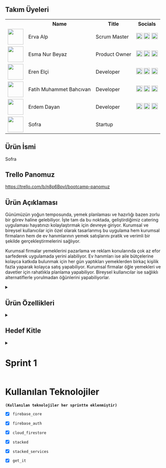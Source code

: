 

## Takım Üyeleri
<table>
  <tr>
    <th></th>
    <th>Name</th>
    <th>Title</th>
    <th>Socials</th>
  </tr>
  <tr>
    <td><img src="https://github.com/Elcieren/bootcamp_app/assets/117864036/3b11b8dc-4840-4f08-ae1d-33b98ddeb734" width="50" height="50" /></td>
    <td>Erva Alp</td>
    <td>Scrum Master</td>
    <td>
      <a href="https://github.com/ervaalp/" target="_blank"><img src="https://github.com/Elcieren/bootcamp_app/assets/117864036/214dfe07-3f0e-402f-8606-88f6619808d1" width="20" height="20"/></a>
      <a href="https://www.linkedin.com/in/ervaalp15/" target="_blank"><img src="https://github.com/Elcieren/bootcamp_app/assets/117864036/25d29010-121f-483d-aadc-4d99884d3105" width="20" height="20" /></a>
      <a href="https://www.instagram.com/ervaalp15/" target="_blank"><img src="https://github.com/Elcieren/bootcamp_app/assets/117864036/43438476-b2d5-4fa1-86b5-3977d7da082c" width="20" height="20" /></a>
    </td>
  </tr>
  <tr>
    <td><img src="https://github.com/Elcieren/bootcamp_app/assets/117864036/091af206-0e6c-4f56-b069-32f34a935ef8" width="50" height="50" /></td>
    <td>Esma Nur Beyaz</td>
    <td>Product Owner</td>
    <td>
      <a href="https://github.com/esmanurbeyaz" target="_blank"><img src="https://github.com/Elcieren/bootcamp_app/assets/117864036/214dfe07-3f0e-402f-8606-88f6619808d1" width="20" height="20"/></a>
      <a href="http://www.linkedin.com/in/esmanurbeyaz" target="_blank"><img src="https://github.com/Elcieren/bootcamp_app/assets/117864036/25d29010-121f-483d-aadc-4d99884d3105" width="20" height="20" /></a>
      <a href="your_instagram_link" target="_blank"><img src="https://github.com/Elcieren/bootcamp_app/assets/117864036/43438476-b2d5-4fa1-86b5-3977d7da082c" width="20" height="20" /></a>
    </td>
  </tr>
  <tr>
    <td><img src="https://github.com/Elcieren/bootcamp_app/assets/117864036/0ac22f5b-71bd-44de-ae44-e5db2a9d380f" width="50" height="50" /></td>
    <td>Eren Elçi</td>
    <td>Developer</td>
    <td>
      <a href="https://github.com/Elcieren" target="_blank"><img src="https://github.com/Elcieren/bootcamp_app/assets/117864036/214dfe07-3f0e-402f-8606-88f6619808d1" width="20" height="20"/></a>
      <a href="https://www.linkedin.com/in/eren-elci/" target="_blank"><img src="https://github.com/Elcieren/bootcamp_app/assets/117864036/25d29010-121f-483d-aadc-4d99884d3105" width="20" height="20" /></a>
      <a href="https://www.instagram.com/erenelci94/" target="_blank"><img src="https://github.com/Elcieren/bootcamp_app/assets/117864036/43438476-b2d5-4fa1-86b5-3977d7da082c" width="20" height="20" /></a>
    </td>
  </tr>
  <tr>
    <td><img src="https://github.com/Elcieren/bootcamp_app/assets/117864036/d179d1fe-38ed-469e-9498-967b659b9b68" width="50" height="50" /></td>
    <td>Fatih Muhammet Bahcıvan</td>
    <td>Developer</td>
    <td>
      <a href="https://github.com/leykohos" target="_blank"><img src="https://github.com/Elcieren/bootcamp_app/assets/117864036/214dfe07-3f0e-402f-8606-88f6619808d1" width="20" height="20"/></a>
      <a href="https://www.linkedin.com/in/fatihbahcivan/" target="_blank"><img src=https://github.com/Elcieren/bootcamp_app/assets/117864036/25d29010-121f-483d-aadc-4d99884d3105" width="20" height="20" /></a>
      <a href="https://www.instagram.com/fatihbahc/" target="_blank"><img src="https://github.com/Elcieren/bootcamp_app/assets/117864036/43438476-b2d5-4fa1-86b5-3977d7da082c" width="20" height="20" /></a>
    </td>
  </tr>
  <tr>
    <td><img src="https://github.com/Elcieren/bootcamp_app/assets/117864036/05175a3f-1f70-4512-b22b-da4dd4cb209a" width="50" height="50" /></td>
    <td>Erdem Dayan</td>
    <td>Developer</td>
    <td>
      <a href="https://github.com/eridiemmm2525" target="_blank"><img src="https://github.com/Elcieren/bootcamp_app/assets/117864036/214dfe07-3f0e-402f-8606-88f6619808d1" width="20" height="20"/></a>
      <a href="https://www.linkedin.com/in/erdem-dayan-107b75201/" target="_blank"><img src="https://github.com/Elcieren/bootcamp_app/assets/117864036/25d29010-121f-483d-aadc-4d99884d3105" width="20" height="20" /></a>
      <a href="your_instagram_link" target="_blank"><img src="https://github.com/Elcieren/bootcamp_app/assets/117864036/43438476-b2d5-4fa1-86b5-3977d7da082c" width="20" height="20" /></a>
    </td>
  </tr>
  <tr>
    <td><img src="path_to_your_image_6" width="50" height="50" /></td>
    <td>Sofra</td>
    <td>Startup</td>
    <td>
    </td>
  </tr>
</table>

## Ürün İsmi
Sofra

## Trello Panomuz
https://trello.com/b/n8p6Bpvl/bootcamp-panomuz

## Ürün Açıklaması
Günümüzün yoğun temposunda, yemek planlaması ve hazırlığı bazen zorlu bir görev haline gelebiliyor. İşte tam da bu noktada, geliştirdiğimiz catering uygulaması hayatınızı kolaylaştırmak için devreye giriyor. Kurumsal ve bireysel kullanıcılar için özel olarak tasarlanmış bu uygulama hem kurumsal firmaların hem de ev hanımlarının yemek satışlarını pratik ve verimli bir şekilde gerçekleştirmelerini sağlıyor.

Kurumsal firmalar yemeklerini pazarlama ve reklam konularında çok az efor sarfederek uygulamada yerini alabiliyor. Ev hanımları ise aile bütçelerine kolayca katkıda bulunmak için her gün yaptıkları yemeklerden birkaç kişilik fazla yaparak kolayca satış yapabiliyor. Kurumsal firmalar öğle yemekleri ve davetler için rahatlıkla planlama yapabiliyor. Bireysel kullanıcılar ise sağlıklı alternatiflerle yorulmadan öğünlerini yapabiliyorlar. 

<details>
<summary><h2>Ürün Özellikleri</h2></summary>

Çeşitli Yemek Seçenekleri: Catering firmaları ve ev hanımları, geniş yelpazede yemek seçenekleri sunarak kullanıcıların damak zevkine hitap eden ilanlar açabilir.

Kolay Rezervasyon: Kullanıcılar, firmaların ve ev hanımlarının menülerine göz atarak kolayca rezervasyon yapabilir. İşten dönerken, yemeğinizi hazır bulup alabilirsiniz.

Planlı Sipariş Sistemi: Firmalar, rezervasyon sayılarına göre yemek hazırlığı yapacakları için, rezervasyonlar en az 2 gün öncesinden yapılmalı ve iptaller de yine 2 gün önceden gerçekleştirilmelidir.


Güvenli Ödeme: Rezervasyon sırasında ödeme yapılır, böylece yemeğiniz garanti altına alınmış olur.

Esnek İptal Politikası ve Kuponlar: Rezervasyonunuzu iptal etmek isterseniz sorunsuz bir şekilde edebilirsiniz. İptal edilen rezervasyonlar, bir sonraki siparişinizde kullanabileceğiniz kuponlara dönüştürülür.

Denetimli Yemek Fotoğrafı: Satışı yapılacak olan ürün fotoğrafı admine atılacak. Admin denetimden geçirdiği takdirde sisteme yüklenecek. Böylece farklı fotoğrafların yüklenmesinin önüne geçmiş olacağız.
</details>

<details>
<summary><h2>Hedef Kitle</h2></summary>
Satış yapmak isteyen Catering firmaları ve ekonomiye katkı sağlamak isteyen ev hanımları satıcı kitlemizi oluşturmaktadır. Yemek yapmakla uğraşmak istemeyen, vakti olmayan bireysel kullanıcılar ve çalışanlarına yemek hizmeti veren şirketler müşteri kitlemizi oluşturmaktadır.
</details>

<details>
<summary><h1>Sprint 1</h1></summary>

<details>
    <summary><h3>Sprint 1 - App Screenshots</h3></summary>
  <table style="width: 100%;">
    <tr>
      <td colspan="4" style="text-align: center;"><h2>Açılış Ekranı</h2></td>
    </tr>
    <tr>
      <td style="width: 5%;"><img src="https://github.com/Elcieren/bootcamp_app/assets/117864036/4f00bf15-ff5e-48e6-8cd4-73ad19af6507" style="width: 50%; height: auto;"></td>
    </tr>
    <tr>
      <td colspan="4" style="text-align: center;"><h2>Kayıt Sayfası </h2></td>
    </tr>
    <tr>
      <td style="width: 5%;"><img src="https://github.com/Elcieren/bootcamp_app/assets/117864036/8098f578-3c32-441c-8cb7-a9f0f1b2bebb" style="width: 50%; height: auto;"></td>
      <td style="width: 5%;"><img src="https://github.com/Elcieren/bootcamp_app/assets/117864036/10c8c772-692c-43f0-8144-d333e7976aa0" style="width: 50%; height: auto;"></td>
    </tr>
    <tr>
      <td colspan="4" style="text-align: center;"><h2>Şifre Sıfırlama Sayfası </h2></td>
    </tr>
    <tr>
      <td style="width: 25%;"><img src="https://github.com/Elcieren/bootcamp_app/assets/117864036/5d57afea-405c-4064-8ea1-88aac6c98423" style="width: 50%; height: auto;"></td>
    </tr>
    <tr>
      <td colspan="4" style="text-align: center;"><h2>Kayıt Sayfası </h2></td>
    </tr>
    <tr>
      <td style="width: 25%;"><img src="https://github.com/Elcieren/bootcamp_app/assets/117864036/e5afa391-4f12-4809-9192-8cfaa7e12442" style="width: 50%; height: auto;"></td>
      <td style="width: 25%;"><img src="https://github.com/Elcieren/bootcamp_app/assets/117864036/add300fd-f771-4ebb-890c-1f1079454649" style="width: 50%; height: auto;"></td>
      <td style="width: 25%;"><img src="https://github.com/Elcieren/bootcamp_app/assets/117864036/4cd0c1cc-c396-48d7-99ce-ab346b2df0a2" style="width: 50%; height: auto;"></td>
    </tr>
    <tr>
      <td colspan="4" style="text-align: center;"><h2>İlan Paylaşım Sayfası</h2></td>
    </tr>
    <tr>
      <td style="width: 25%;"><img src="https://github.com/Elcieren/bootcamp_app/assets/117864036/3c279b60-b871-4886-a2ea-93999c18cd39" style="width: 50%; height: auto;"></td>
      <td style="width: 25%;"><img src="https://github.com/Elcieren/bootcamp_app/assets/117864036/88970748-84dd-43f6-a6f0-3845748ab804" style="width: 50%; height: auto;"></td>
    </tr>
    <tr>
      <td colspan="4" style="text-align: center;"><h2>Profil Sayfası</h2></td>
    </tr>
    <tr>
      <td style="width: 25%;"><img src="https://github.com/Elcieren/bootcamp_app/assets/117864036/7e99f467-ba13-4919-8f72-7a9578631489" style="width: 50%; height: auto;"></td>
    </tr>
    <tr>
      <td colspan="4" style="text-align: center;"><h2>Ana Sayfa </h2></td>
    </tr>
    <tr>
      <td style="width: 25%;"><img src="https://github.com/Elcieren/bootcamp_app/assets/117864036/303fbad6-7064-4863-8dd5-8ae2874e0c2b" style="width: 50%; height: auto;"></td>
    </tr>
  </table>
  </details>   


 <details>
  <summary><h3>Sprint Board Güncelleme Ekran Görüntüleri</h3></summary>
   <table style="width: 100%;">
    <tr>
      <td style="width: 5%;"><img src="https://github.com/Elcieren/bootcamp_app/assets/117864036/84d5bef3-4d72-499c-8f6d-1141901f230c" style="width: 50%; height: auto;"></td>
    </tr>
   </table>
 </details> 


<details>
<summary><h2>Sprint Notları</h2></summary>
Ekip tanışmış ve uyumlu bir şekilde çalışmaya başlamıştır. Yapılan ilk toplantıda uygulamaya karar verilmiş ve sprint boyunca geliştirilmiştir. Kullanıcı hikayeleri oluşturulmuş, senaryo ve kullanıcılara göre sayfa tasarımları yapılmıştır. Firebase bağlanmış ve kullanıcı işlemleri hazır hale getirilmiştir.
</details> 

* Sprint İş Bitim Tablosu


* Sprint notları + puanları


* Sprint incelemesi


* 2.sprintte yapılması planlananlar


* Proje kapsamı ve hedefler
</details>

# **Kullanılan Teknolojiler**
  **`(Kullanılan teknolojiler her sprintte eklenmiştir)`**
  - [x] `firebase_core`
  - [x] `firebase_auth`
  - [x] `cloud_firestore`
  - [x] `stacked`
  - [x] `stacked_services`
  - [x] `get_it`
  
  
